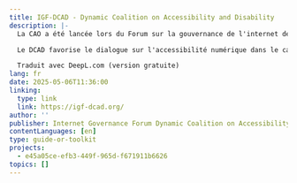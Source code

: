 ```yaml
---
title: IGF-DCAD - Dynamic Coalition on Accessibility and Disability
description: |-
  La CAO a été lancée lors du Forum sur la gouvernance de l'internet de 2007 à Rio pour traiter de l'accessibilité dans les TIC et les technologies émergentes. Sa mission est d'assurer un accès numérique inclusif pour tous, en reconnaissant que l'accessibilité profite à tous, que ce soit en raison d'un handicap, de l'environnement ou du vieillissement.

  Le DCAD favorise le dialogue sur l'accessibilité numérique dans le cadre de la gouvernance mondiale de l'internet, en fonctionnant comme une initiative ouverte et multipartite dans le cadre du FGI. Les membres respectent le code de conduite de l'IGF et contribuent à l'élaboration d'une politique technologique inclusive.

  Traduit avec DeepL.com (version gratuite)
lang: fr
date: 2025-05-06T11:36:00
linking:
  type: link
  link: https://igf-dcad.org/
author: ''
publisher: Internet Governance Forum Dynamic Coalition on Accessibility and Disability
contentLanguages: [en]
type: guide-or-toolkit
projects:
  - e45a05ce-efb3-449f-965d-f671911b6626
topics: []
---
```

